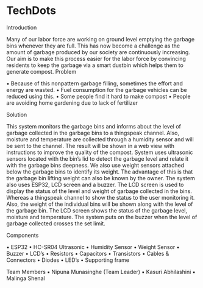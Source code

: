 # TechDots

Introduction

Many of our labor force are working on ground level emptying the garbage bins whenever they are full.
This has now become a challenge as the amount of garbage produced by our society are continuously
increasing. Our aim is to make this process easier for the labor force by convincing residents to keep the
garbage via a smart dustbin which helps them to generate compost.
Problem

• Because of this nonpattern garbage filling, sometimes the effort and energy are wasted.
• Fuel consumption for the garbage vehicles can be reduced using this.
• Some people find it hard to make compost
• People are avoiding home gardening due to lack of fertilizer

Solution

This system monitors the garbage bins and informs about the level of garbage collected in the garbage
bins to a thingspeak channel. Also, moisture and temperature are collected through a humidity sensor
and will be sent to the channel. The result will be shown in a web view with instructions to improve the
quality of the compost. System uses ultrasonic sensors located with the bin’s lid to detect the garbage
level and relate it with the garbage bins deepness. We also use weight sensors attached below the garbage
bins to identify its weight. The advantage of this is that the garbage bin lifting weight can also be known
by the owner. The system also uses ESP32, LCD screen and a buzzer. The LCD screen is used to display the
status of the level and weight of garbage collected in the bins. Whereas a thingspeak channel to show the
status to the user monitoring it. Also, the weight of the individual bins will be shown along with the level
of the garbage bin. The LCD screen shows the status of the garbage level, moisture and temperature. The
system puts on the buzzer when the level of garbage collected crosses the set limit.

Components

• ESP32
• HC-SR04 Ultrasonic
• Humidity Sensor
• Weight Sensor
• Buzzer
• LCD’s
• Resistors
• Capacitors
• Transistors
• Cables & Connectors
• Diodes
• LED’s
• Supporting frame

Team Members
▪ Nipuna Munasinghe (Team Leader)
▪ Kasuri Abhilashini
▪ Malinga Shenal
